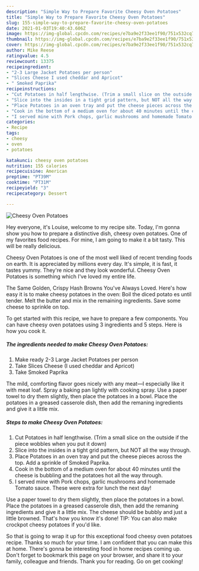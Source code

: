 ```yaml
---
description: "Simple Way to Prepare Favorite Cheesy Oven Potatoes"
title: "Simple Way to Prepare Favorite Cheesy Oven Potatoes"
slug: 155-simple-way-to-prepare-favorite-cheesy-oven-potatoes
date: 2021-01-03T19:40:43.606Z
image: https://img-global.cpcdn.com/recipes/e7ba9e2f33ee1f90/751x532cq70/cheesy-oven-potatoes-recipe-main-photo.jpg
thumbnail: https://img-global.cpcdn.com/recipes/e7ba9e2f33ee1f90/751x532cq70/cheesy-oven-potatoes-recipe-main-photo.jpg
cover: https://img-global.cpcdn.com/recipes/e7ba9e2f33ee1f90/751x532cq70/cheesy-oven-potatoes-recipe-main-photo.jpg
author: Mike Reese
ratingvalue: 4.5
reviewcount: 13375
recipeingredient:
- "2-3 Large Jacket Potatoes per person"
- "Slices Cheese I used cheddar and Apricot"
- " Smoked Paprika"
recipeinstructions:
- "Cut Potatoes in half lengthwise. (Trim a small slice on the outside if the piece wobbles when you put it down)"
- "Slice into the insides in a tight grid pattern, but NOT all the way through."
- "Place Potatoes in an oven tray and put the cheese pieces across the top. Add a sprinkle of Smoked Paprika."
- "Cook in the bottom of a medium oven for about 40 minutes until the cheese is bubbling and the potatoes hot all the way through."
- "I served mine with Pork chops, garlic mushrooms and homemade Tomato sauce. These were extra for lunch the next day!"
categories:
- Recipe
tags:
- cheesy
- oven
- potatoes

katakunci: cheesy oven potatoes 
nutrition: 155 calories
recipecuisine: American
preptime: "PT39M"
cooktime: "PT31M"
recipeyield: "3"
recipecategory: Dessert

---
```



![Cheesy Oven Potatoes](https://img-global.cpcdn.com/recipes/e7ba9e2f33ee1f90/751x532cq70/cheesy-oven-potatoes-recipe-main-photo.jpg)

Hey everyone, it's Louise, welcome to my recipe site. Today, I'm gonna show you how to prepare a distinctive dish, cheesy oven potatoes. One of my favorites food recipes. For mine, I am going to make it a bit tasty. This will be really delicious.

Cheesy Oven Potatoes is one of the most well liked of recent trending foods on earth. It is appreciated by millions every day. It's simple, it is fast, it tastes yummy. They're nice and they look wonderful. Cheesy Oven Potatoes is something which I've loved my entire life.

The Same Golden, Crispy Hash Browns You&#39;ve Always Loved. Here&#39;s how easy it is to make cheesy potatoes in the oven: Boil the diced potato es until tender. Melt the butter and mix in the remaining ingredients. Save some cheese to sprinkle on top.


To get started with this recipe, we have to prepare a few components. You can have cheesy oven potatoes using 3 ingredients and 5 steps. Here is how you cook it.

<!--inarticleads1-->

##### The ingredients needed to make Cheesy Oven Potatoes:

1. Make ready 2-3 Large Jacket Potatoes per person
1. Take Slices Cheese (I used cheddar and Apricot)
1. Take  Smoked Paprika


The mild, comforting flavor goes nicely with any meat—I especially like it with meat loaf. Spray a baking pan lightly with cooking spray. Use a paper towel to dry them slightly, then place the potatoes in a bowl. Place the potatoes in a greased casserole dish, then add the remaning ingredients and give it a little mix. 

<!--inarticleads2-->

##### Steps to make Cheesy Oven Potatoes:

1. Cut Potatoes in half lengthwise. (Trim a small slice on the outside if the piece wobbles when you put it down)
1. Slice into the insides in a tight grid pattern, but NOT all the way through.
1. Place Potatoes in an oven tray and put the cheese pieces across the top. Add a sprinkle of Smoked Paprika.
1. Cook in the bottom of a medium oven for about 40 minutes until the cheese is bubbling and the potatoes hot all the way through.
1. I served mine with Pork chops, garlic mushrooms and homemade Tomato sauce. These were extra for lunch the next day!


Use a paper towel to dry them slightly, then place the potatoes in a bowl. Place the potatoes in a greased casserole dish, then add the remaning ingredients and give it a little mix. The cheese should be bubbly and just a little browned. That&#39;s how you know it&#39;s done! TIP: You can also make crockpot cheesy potatoes if you&#39;d like. 

So that is going to wrap it up for this exceptional food cheesy oven potatoes recipe. Thanks so much for your time. I am confident that you can make this at home. There's gonna be interesting food in home recipes coming up. Don't forget to bookmark this page on your browser, and share it to your family, colleague and friends. Thank you for reading. Go on get cooking!
